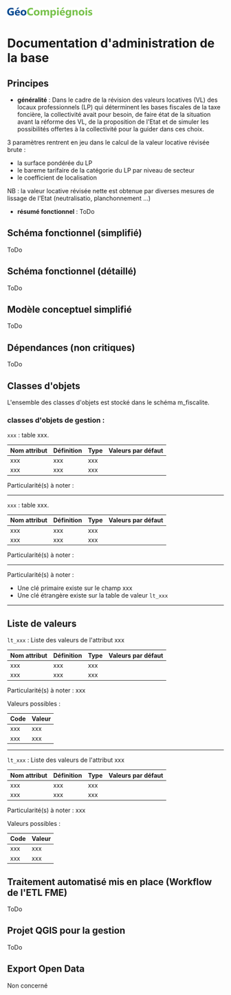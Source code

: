 ![picto](https://github.com/sigagglocompiegne/orga_gest_igeo/blob/master/doc/img/geocompiegnois_2020_reduit_v2.png)

# Documentation d'administration de la base #

## Principes
  * **généralité** : 
Dans le cadre de la révision des valeurs locatives (VL) des locaux professionnels (LP) qui déterminent les bases fiscales de la taxe foncière, la collectivité avait pour besoin, de faire état de la situation avant la réforme des VL, de la proposition de l'Etat et de simuler les possibilités offertes à la collectivité pour la guider dans ces choix.

3 paramètres rentrent en jeu dans le calcul de la valeur locative révisée brute :
- la surface pondérée du LP
- le bareme tarifaire de la catégorie du LP par niveau de secteur
- le coefficient de localisation

NB : la valeur locative révisée nette est obtenue par diverses mesures de lissage de l'Etat (neutralisatio, planchonnement ...)
 
 
 * **résumé fonctionnel** :
ToDo

## Schéma fonctionnel (simplifié)

ToDo

## Schéma fonctionnel (détaillé)

ToDo

## Modèle conceptuel simplifié

ToDo

## Dépendances (non critiques)

ToDo


## Classes d'objets

L'ensemble des classes d'objets est stocké dans le schéma m_fiscalite.

 ### classes d'objets de gestion :
  
   `xxx` : table xxx.
   
|Nom attribut | Définition | Type | Valeurs par défaut |
|:---|:---|:---|:---|
|xxx|xxx|xxx| |
|xxx|xxx|xxx| |

Particularité(s) à noter :

---

   `xxx` : table xxx.
   
|Nom attribut | Définition | Type | Valeurs par défaut |
|:---|:---|:---|:---|
|xxx|xxx|xxx| |
|xxx|xxx|xxx| |

Particularité(s) à noter :

---

Particularité(s) à noter :
* Une clé primaire existe sur le champ xxx
* Une clé étrangère existe sur la table de valeur `lt_xxx`


---



## Liste de valeurs

`lt_xxx` : Liste des valeurs de l'attribut xxx

|Nom attribut | Définition | Type  | Valeurs par défaut |
|:---|:---|:---|:---|    
|xxx|xxx|xxx| |
|xxx|xxx|xxx| |

Particularité(s) à noter : xxx

Valeurs possibles :

|Code|Valeur|
|:---|:---|
|xxx|xxx|
|xxx|xxx|

---

`lt_xxx` : Liste des valeurs de l'attribut xxx

|Nom attribut | Définition | Type  | Valeurs par défaut |
|:---|:---|:---|:---|    
|xxx|xxx|xxx| |
|xxx|xxx|xxx| |

Particularité(s) à noter : xxx

Valeurs possibles :

|Code|Valeur|
|:---|:---|
|xxx|xxx|
|xxx|xxx|

## Traitement automatisé mis en place (Workflow de l'ETL FME)

ToDo

## Projet QGIS pour la gestion

ToDo
       
## Export Open Data

Non concerné


